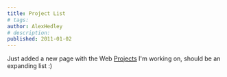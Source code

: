 ```yaml
---
title: Project List
# tags:
author: AlexHedley
# description: 
published: 2011-01-02
---
```


Just added a new page with the Web [Projects](http://alexhedley.com/projects/) I'm working on, should be an expanding list :)
